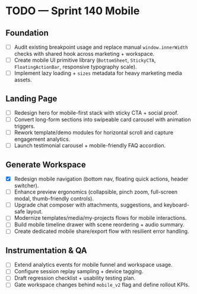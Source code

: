 # TODO — Sprint 140 Mobile

## Foundation
- [ ] Audit existing breakpoint usage and replace manual `window.innerWidth` checks with shared hook across marketing + workspace.
- [ ] Create mobile UI primitive library (`BottomSheet`, `StickyCTA`, `FloatingActionBar`, responsive typography scale).
- [ ] Implement lazy loading + `sizes` metadata for heavy marketing media assets.

## Landing Page
- [ ] Redesign hero for mobile-first stack with sticky CTA + social proof.
- [ ] Convert long-form sections into swipeable card carousel with animation triggers.
- [ ] Rework template/demo modules for horizontal scroll and capture engagement analytics.
- [ ] Launch testimonial carousel + mobile-friendly FAQ accordion.

## Generate Workspace
- [x] Redesign mobile navigation (bottom nav, floating quick actions, header switcher).
- [ ] Enhance preview ergonomics (collapsible, pinch zoom, full-screen modal, thumb-friendly controls).
- [ ] Upgrade chat composer with attachments, suggestions, and keyboard-safe layout.
- [ ] Modernize templates/media/my-projects flows for mobile interactions.
- [ ] Build mobile timeline drawer with scene reordering + audio summary.
- [ ] Create dedicated mobile share/export flow with resilient error handling.

## Instrumentation & QA
- [ ] Extend analytics events for mobile funnel and workspace usage.
- [ ] Configure session replay sampling + device tagging.
- [ ] Draft regression checklist + usability testing plan.
- [ ] Gate workspace changes behind `mobile_v2` flag and define rollout KPIs.

